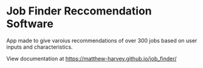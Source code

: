 # Job Finder Reccomendation Software

App made to give varoius recommendations of over 300 jobs based on user inputs and characteristics.

View documentation at https://matthew-harvey.github.io/job_finder/
